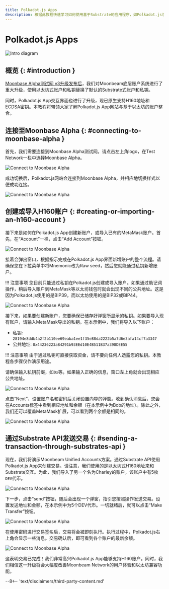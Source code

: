 ```yaml
---
title: Polkadot.js Apps
description: 根据此教程快速学习如何使用基于Substrate的应用程序，如Polkadot.js与Moonbeam的标准以太坊H160地址进行交互。
---
```


# Polkadot.js Apps

![Intro diagram](/images/tokens/connect/polkadotjs/polkadotjs-banner.png)

## 概览 {: #introduction } 

[Moonbase Alpha测试网 v3升级发布后](https://moonbeam.network/announcements/moonbeam-network-upgrades-account-structure-to-match-ethereum/)，我们对Moonbeam底层账户系统进行了重大升级，使用以太坊式账户和私钥替换了默认的Substrate式账户和私钥。

同时，Polkadot.js App交互界面也进行了升级，现已原生支持H160地址和ECDSA密钥。本教程将带领大家了解Polkadot.js App网站与基于以太坊的账户整合。

## 连接至Moonbase Alpha {: #connecting-to-moonbase-alpha } 

首先，我们需要连接到Moonbase Alpha测试网。请点击左上角logo，在Test Network一栏中选择Moonbase Alpha。

![Connect to Moonbase Alpha](/images/tokens/connect/polkadotjs/polkadotjs-app-1.png)

成功切换后，Polkadot.js网站会连接到Moonbase Alpha，并相应地切换样式以便成功连接。

![Connect to Moonbase Alpha](/images/tokens/connect/polkadotjs/polkadotjs-app-2.png)

## 创建或导入H160账户 {: #creating-or-importing-an-h160-account } 

接下来是如何在Polkadot.js App创建新账户，或导入已有的MetaMask账户。首先，在“Account”一栏，点击“Add Account”按钮。

![Connect to Moonbase Alpha](/images/tokens/connect/polkadotjs/polkadotjs-app-3.png)

接着会弹出窗口，根据指示完成在Polkadot.js App界面新增账户的整个流程。请确保您在下拉菜单中将Mnemonic改为Raw seed，然后您就能通过私钥新增账户。

!!! 注意事项
    您目前只能通过私钥在Polkadot.js创建或导入账户。如果通过助记词操作，稍后导入账户到MetaMask等以太坊钱包时就会出现不同的公共地址。这是因为Polkadot.js使用的是BIP39，而以太坊使用的是BIP32或BIP44。

![Connect to Moonbase Alpha](/images/tokens/connect/polkadotjs/polkadotjs-app-4.png)

接下来，如果要创建新账户，您要确保已储存好弹窗所显示的私钥。如果要导入现有账户，请输入MetaMask导出的私钥。在本示例中，我们将导入以下账户：

- 私钥: `28194e8ddb4a2f2b110ee69eaba1ee1f35e88da2222b5a7d6e3afa14cf7a3347`
- 公共地址: `0x44236223aB4291b93EEd10E4B511B37a398DEE55` 

!!! 注意事项 
    由于通过私钥可直接获取资金，请不要向任何人透露您的私钥。本教程各步骤仅作演示用途。
    
请确保输入私钥前缀，如`0x`等。如果输入正确的信息，窗口左上角就会出现相应公共地址。

![Connect to Moonbase Alpha](/images/tokens/connect/polkadotjs/polkadotjs-app-5.png)

点击“Next”，设置账户名和密码后关闭设置向导的弹窗。收到确认消息后，您会在Accounts标签中看到相应地址和余额（在本示例中为Bob的地址）。除此之外，我们还可以覆盖MetaMask扩展，可以看到两个余额是相同的。

![Connect to Moonbase Alpha](/images/tokens/connect/polkadotjs/polkadotjs-app-6.png)

## 通过Substrate API发送交易 {: #sending-a-transaction-through-substrates-api } 

现在，我们将演示Moonbeam Unified Accounts方案。通过Substrate API使用Polkadot.js App来创建交易。请注意，我们使用的是以太坊式H160地址来和Substrate交互。为此，我们导入了另一个名为Charley的账户，该账户中有5枚`DEV`代币。

![Connect to Moonbase Alpha](/images/tokens/connect/polkadotjs/polkadotjs-app-7.png)

下一步，点击“send”按钮，随后会出现一个弹窗，指引您按照操作发送交易。设置发送地址和金额，在本示例中为5个DEV代币。一切就绪后，就可以点击“Make Transfer”按钮。

![Connect to Moonbase Alpha](/images/tokens/connect/polkadotjs/polkadotjs-app-8.png)

在使用密码进行交易签名后，交易将会被即刻执行。执行过程中，Polkadot.js右上角会显示一些消息。交易确认后，即可看到各个账户的最新余额。

![Connect to Moonbase Alpha](/images/tokens/connect/polkadotjs/polkadotjs-app-8.png)

这表明交易已完成！我们非常高兴Polkadot.js App能够支持H160账户。同时，我们相信这一升级将会大幅度改善Moonbeam Network的用户体验和以太坊兼容功能。

--8<-- 'text/disclaimers/third-party-content.md'